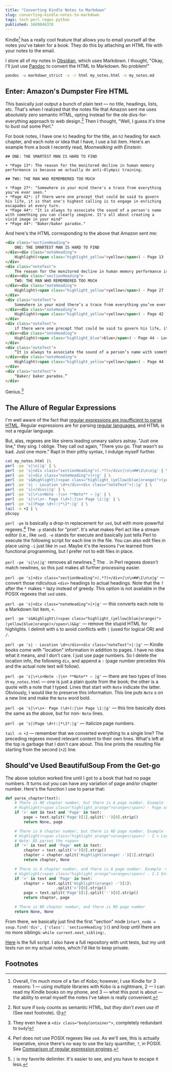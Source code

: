 ```yaml
---
title: "Converting Kindle Notes to Markdown"
slug: converting-kindle-notes-to-markdown
tags: tech perl regex python
published: 1689846378
---
```


Kindle[^1] has a really cool feature that allows you to email yourself all the notes you've taken for a book. They do this by attaching an HTML file with your notes to the email.

I store all of my notes in [Obsidian](https://obsidian.md/), which uses Markdown. I thought, "Okay, I'll just use [Pandoc](https://pandoc.org/) to convert the HTML to Markdown. No problem!"

```bash 
pandoc -w markdown_strict -s -r html my_notes.html -o my_notes.md
```

## Enter: Amazon's Dumpster Fire HTML

This basically just output a bunch of plain text — no title, headings, lists, etc. That's when I realized that the notes file that Amazon sent me uses absolutely zero semantic HTML, opting instead for the ole divs-for-everything approach to web design.[^2] Then I thought, "Well, I guess it's time to bust out some Perl."

For book notes, I have one `h1` heading for the title, an `h2` heading for each chapter, and each note or idea that I have, I use a list item. Here's an example from a book I recently read, *Moonwalking with Einstein*:

```text
## ONE: THE SMARTEST MAN IS HARD TO FIND

+ *Page 13*: The reason for the monitored decline in human memory performance is because we actually do anti-Olympic training.

## TWO: THE MAN WHO REMEMBERED TOO MUCH

+ *Page 27*: "Somewhere in your mind there's a trace from everything you've ever seen."
+ *Page 42*: if there were one precept that could be said to govern his life, it is that one's highest calling is to engage in enriching escapades at every turn.
+ *Page 44*: "It is always to associate the sound of a person's name with something you can clearly imagine. It's all about creating a vivid image in your mind"
+ *Page 44*: "Baker/baker paradox."
```

And here's the HTML corresponding to the above that Amazon sent me:

```html
<div class="sectionHeading">
    ONE: THE SMARTEST MAN IS HARD TO FIND
</div><div class="noteHeading">
    Highlight(<span class="highlight_yellow">yellow</span>) - Page 13 · Location 287
</div>
<div class="noteText">
    The reason for the monitored decline in human memory performance is because we actually do anti-Olympic training.
</div><div class="sectionHeading">
    TWO: THE MAN WHO REMEMBERED TOO MUCH
</div><div class="noteHeading">
    Highlight(<span class="highlight_yellow">yellow</span>) - Page 27 · Location 472
</div>
<div class="noteText">
    Somewhere in your mind there’s a trace from everything you’ve ever seen.”
</div><div class="noteHeading">
    Highlight(<span class="highlight_yellow">yellow</span>) - Page 42 · Location 697
</div>
<div class="noteText">
    if there were one precept that could be said to govern his life, it is that one’s highest calling is to engage in enriching escapades at every turn.
</div><div class="noteHeading">
    Highlight(<span class="highlight_blue">blue</span>) - Page 44 · Location 721
</div>
<div class="noteText">
    “It is always to associate the sound of a person’s name with something you can clearly imagine. It’s all about creating a vivid image in your mind
</div><div class="noteHeading">
    Highlight(<span class="highlight_yellow">yellow</span>) - Page 44 · Location 728
</div>
<div class="noteText">
    “Baker/ baker paradox.”
</div>
```

Genius.[^3]

## The Allure of Regular Expressions

I'm well aware of the fact that [regular expressions are insufficient to parse HTML](https://stackoverflow.com/a/1732454). Regular expressions are for parsing [regular languages](https://en.wikipedia.org/wiki/Regular_grammar), and HTML is not a regular language.

But, alas, regexes are like sirens leading unwary sailors astray. "Just one line," they sing. I oblige. They call out again, "There you go. That wasn't so bad. Just one more." Rapt in their pithy syntax, I indulge myself further.

```bash 
cat my_notes.html |\
perl -pe 's|\n||g' | \
perl -pe 's|<div class="sectionHeading">(.*?)</div>|\n\n##\1\n\n|g' | \
perl -pe 's|<div class="noteHeading">|+|g' | \
perl -pe 's&Highlight\(<span class="highlight_(yellow|blue|orange)">(yellow|blue|orange)</span>\)&&g' | \
perl -pe 's| · Location \d+</div><div class="noteText">|:|g' | \
perl -pe 's|</div>||g' | \
perl -pe 's|\+\s+Note -|\n+ **Note** — |g' | \
perl -pe 's|\+\s+- Page (\d+):|\n+ Page \1:|g' | \
perl -pe 's|(Page \d+):|*\1*:|g' | \
tail -n +2 | \
pbcopy
```

`perl -pe` is basically a drop-in replacement for `sed`, but with more powerful regexes.[^4] The `-p` stands for "print". It's what makes Perl act like a stream editor (i.e., like `sed`). `-e` stands for execute and basically just tells Perl to execute the following script for each line in the file. You can also edit files in place using `-i` just like in `sed`. Maybe it's the lessons I've learned from functional programming, but I prefer not to edit files in place.

`perl -pe 's|\n||g'` removes all newlines.[^5] The `.` in Perl regexes doesn't match newlines, so this just makes all further processing easier.

`perl -pe 's|<div class="sectionHeading">(.*?)</div>|\n\n##\1\n\n|g'` — convert those ridiculous `<div>` headings to actual headings. Note that the `?` after the `*` makes `*` lazy instead of greedy. This option is not available in the POSIX regexes that `sed` uses.

`perl -pe 's|<div class="noteHeading">|+|g'` — this converts each note to a Markdown list item, `+`.

`perl -pe 's&Highlight\(<span class="highlight_(yellow|blue|orange)">(yellow|blue|orange)</span>\)&&g'` — remove the stupid HTML for highlights. I delimit with `&` to avoid conflicts with `|` (used for logical OR) and `/`.

`perl -pe 's| · Location \d+</div><div class="noteText">|:|g'` — Kindle books come with "location" information in addition to pages. I have no idea what it means, and I don't care. I just use page numbers. So I delete the location info, the following `div`, and append a `:` (page number precedes this and the actual note text will follow).

`perl -pe 's|\+\s+Note -|\n+ **Note** — |g'` — there are two types of lines in `my_notes.html` — one is just a plain quote from the book; the other is a quote with a note that I typed. Lines that start with `Note` indicate the latter. Obviously, I would like to preserve this information. This line puts `Note` s on a new line and make the `Note` word bold.

`perl -pe 's|\+\s+- Page (\d+):|\n+ Page \1:|g'` — this line basically does the same as the above, but for non- `Note` lines.

`perl -pe 's|(Page \d+):|*\1*:|g'` — Italicize page numbers.

`tail -n +2` — remember that we converted everything to a single line? The preceding regexes moved relevant content to their own lines. What's left at the top is garbage that I don't care about. This line prints the resulting file starting from the second (`+2`) line.

## Should've Used BeautifulSoup From the Get-go

The above solution worked fine until I got to a book that had no page numbers.  It turns out you can have any variation of page and/or chapter number.  Here's the function I use to parse that:

```python
def parse_chapter(text):
    # There is NO chapter number, but there is A page number. Example ->
    # Highlight(<span class="highlight_orange">orange</span>) - Page xxvii · Location 381
    if '>' not in text and 'Page' in text:
        page = text.split('Page')[1].split('·')[0].strip()
        return None, page

    # There is A chapter number, but there is NO page number. Example ->
    # Highlight(<span class="highlight_orange">orange</span>) - I > Location 38
    # Note: BS parses the <span>
    if '>' in text and 'Page' not in text:
        chapter = text.split('>')[0].strip()
        chapter = chapter.split('Highlight(orange) -')[1].strip()
        return chapter, None

    # There is A chapter number, and there is A page number. Example ->
    # Highlight(<span class="highlight_orange">orange</span>) - I.1 Enter the two Bishops, [the Archbishop] of Canterbury and [the Bishop of] Ely. > Page 7 · Location 778
    if '>' in text and 'Page' in text:
        chapter = text.split('Highlight(orange) -')[1]\
                      .split('>')[0].strip()
        page = text.split('Page')[1].split('·')[0].strip()
        return chapter, page

    # There is NO chapter number, and there is NO page number
    return None, None
```

From there, we basically just find the first "section" node (`start_node = soup.find('div', {'class': 'sectionHeading'})`) and loop until there are no more siblings: `while current.next_sibling:`.

[Here](https://gist.github.com/dempe/f26536e2d04c2e8e815e0abf7d8d2d69) is the full script.  I also have a full repository with unit tests, but my unit tests run on my actual notes, which I'd like to keep private.

## Footnotes

[^1]: Overall, I'm much more of a fan of Kobo; however, I use Kindle for 3 reasons: 1 — using multiple libraries with Kobo is a nightmare, 2 — I can read my Kindle books on my phone, and 3 — what this post is about — the ability to email myself the notes I've taken is really convenient.

[^2]: Not sure if `body` counts as semantic HTML, but *they don't even use it*! (See next footnote). 😒

[^3]: They even have a `<div class="bodyContainer">`, completely redundant to `body`!

[^4]: Perl does not use POSIX regexes like `sed`. As we'll see, this is actually imperative, since there's no way to use the lazy quantifier, `?`, in POSIX. See [Comparison of regular expression engines](https://en.wikipedia.org/wiki/Comparison_of_regular_expression_engines#Language_features).

[^5]: `|` is my favorite delimiter. It's easier to see, and you have to escape it less.
